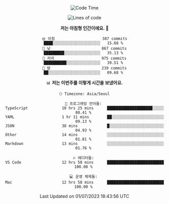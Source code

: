 <div align='center'>
 
<!--START_SECTION:waka-->
![Code Time](http://img.shields.io/badge/Code%20Time-2%2C771%20hrs%209%20mins-blue)

![Lines of code](https://img.shields.io/badge/%EC%A0%80%EB%8A%94%20%EC%97%AC%ED%83%9C%EA%B9%8C%EC%A7%80%20-1.2%20million%20%EC%A4%84%EC%9D%98%20%EC%BD%94%EB%93%9C%EB%A5%BC%20%EC%9E%91%EC%84%B1%ED%96%88%EC%96%B4%EC%9A%94.-blue)

**저는 아침형 인간이에요. 🐤** 

```text
🌞 아침                     387 commits         ████░░░░░░░░░░░░░░░░░░░░░   15.68 % 
🌆 낮　                     867 commits         █████████░░░░░░░░░░░░░░░░   35.13 % 
🌃 저녁                     975 commits         ██████████░░░░░░░░░░░░░░░   39.51 % 
🌙 밤　                     239 commits         ██░░░░░░░░░░░░░░░░░░░░░░░   09.68 % 
```


📊 **저는 이번주를 이렇게 시간을 보냈어요.** 

```text
🕑︎ Timezone: Asia/Seoul

💬 프로그래밍 언어들: 
TypeScript               10 hrs 25 mins      ████████████████████░░░░░   80.41 % 
YAML                     1 hr 11 mins        ██░░░░░░░░░░░░░░░░░░░░░░░   09.13 % 
JSON                     38 mins             █░░░░░░░░░░░░░░░░░░░░░░░░   04.93 % 
Other                    14 mins             ░░░░░░░░░░░░░░░░░░░░░░░░░   01.81 % 
Markdown                 13 mins             ░░░░░░░░░░░░░░░░░░░░░░░░░   01.76 % 

🔥 에디터들: 
VS Code                  12 hrs 58 mins      █████████████████████████   100.00 % 

💻 운영 체제들: 
Mac                      12 hrs 58 mins      █████████████████████████   100.00 % 
```


 Last Updated on 01/07/2023 18:43:56 UTC
<!--END_SECTION:waka-->
 </div>
<!---
Emewjin/Emewjin is a ✨ special ✨ repository because its `README.md` (this file) appears on your GitHub profile.
You can click the Preview link to take a look at your changes.
--->
